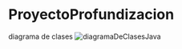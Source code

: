 # ProyectoProfundizacion
diagrama de clases
![diagramaDeClasesJava](https://github.com/user-attachments/assets/dc248acf-5009-4a7a-906a-7ac8a1d3da4b)
